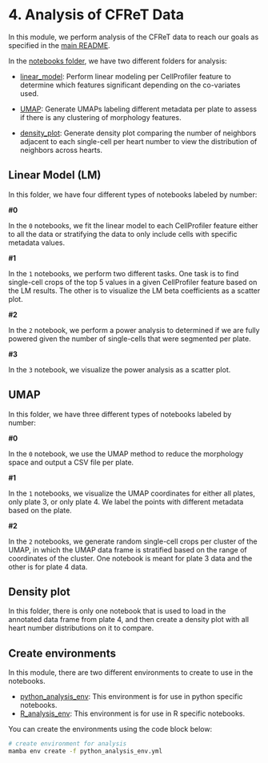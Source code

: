 # 4. Analysis of CFReT Data

In this module, we perform analysis of the CFReT data to reach our goals as specified in the [main README](../README.md).

In the [notebooks folder](./notebooks/), we have two different folders for analysis:

- [linear_model](./notebooks/linear_model/): Perform linear modeling per CellProfiler feature to determine which features significant depending on the co-variates used.

- [UMAP](./notebooks/UMAP/): Generate UMAPs labeling different metadata per plate to assess if there is any clustering of morphology features.

- [density_plot](./notebooks/density_plot/): Generate density plot comparing the number of neighbors adjacent to each single-cell per heart number to view the distribution of neighbors across hearts.

## Linear Model (LM)

In this folder, we have four different types of notebooks labeled by number:

**#0**

In the `0` notebooks, we fit the linear model to each CellProfiler feature either to all the data or stratifying the data to only include cells with specific metadata values.

**#1**

In the `1` notebooks, we perform two different tasks.
One task is to find single-cell crops of the top 5 values in a given CellProfiler feature based on the LM results.
The other is to visualize the LM beta coefficients as a scatter plot.

**#2**

In the `2` notebook, we perform a power analysis to determined if we are fully powered given the number of single-cells that were segmented per plate.

**#3**

In the `3` notebook, we visualize the power analysis as a scatter plot.

## UMAP

In this folder, we have three different types of notebooks labeled by number:

**#0**

In the `0` notebook, we use the UMAP method to reduce the morphology space and output a CSV file per plate.

**#1**

In the `1` notebooks, we visualize the UMAP coordinates for either all plates, only plate 3, or only plate 4.
We label the points with different metadata based on the plate.

**#2**

In the `2` notebooks, we generate random single-cell crops per cluster of the UMAP, in which the UMAP data frame is stratified based on the range of coordinates of the cluster.
One notebook is meant for plate 3 data and the other is for plate 4 data.

## Density plot

In this folder, there is only one notebook that is used to load in the annotated data frame from plate 4, and then create a density plot with all heart number distributions on it to compare.

## Create environments

In this module, there are two different environments to create to use in the notebooks. 

- [python_analysis_env](./python_analysis_env.yml): This environment is for use in python specific notebooks.
- [R_analysis_env](./R_analysis_env.yml): This environment is for use in R specific notebooks.

You can create the environments using the code block below:

```bash
# create environment for analysis
mamba env create -f python_analysis_env.yml
```
